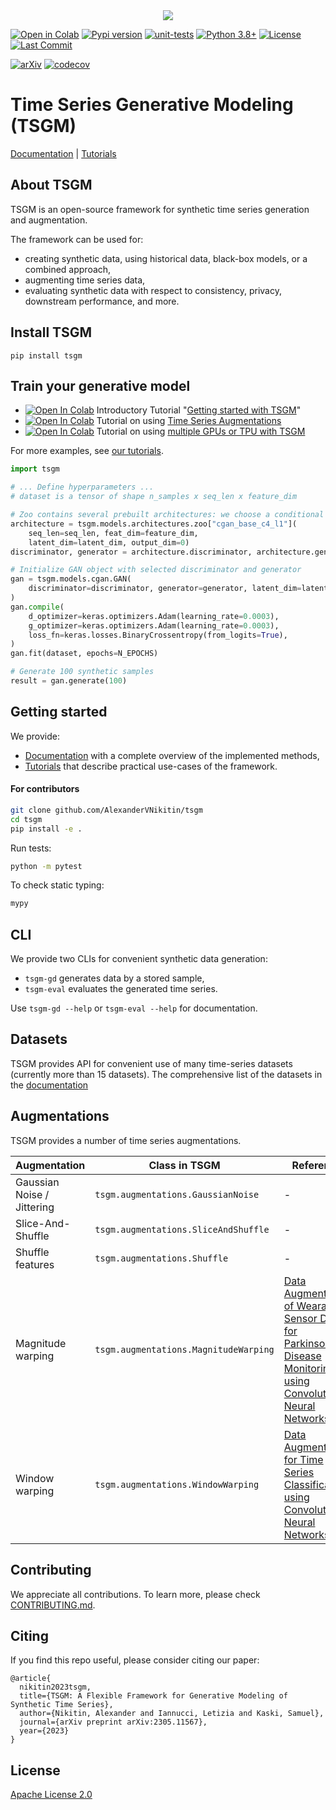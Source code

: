 <div style="text-align:center">
<img src="https://github.com/AlexanderVNikitin/tsgm/raw/main/docs/_static/logo.png">
</div>

[![Open in Colab](https://colab.research.google.com/assets/colab-badge.svg)](https://colab.research.google.com/drive/1l2VB6eUwvrxyu8iB30faGiQM5AKthc82?usp=sharing)
[![Pypi version](https://img.shields.io/pypi/v/tsgm)](https://pypi.org/project/tsgm/)
[![unit-tests](https://github.com/AlexanderVNikitin/tsgm/actions/workflows/test.yml/badge.svg?event=push)](https://github.com/AlexanderVNikitin/tsgm/actions?query=workflow%3ATests+branch%3Amain)
[![Python 3.8+](https://img.shields.io/badge/python-3.8+-blue.svg)](https://www.python.org/downloads/release/python-380/)
[![License](https://img.shields.io/badge/License-Apache_2.0-blue.svg)](https://github.com/AlexanderVNikitin/tsgm/blob/main/LICENSE)
[![Last Commit](https://img.shields.io/github/last-commit/AlexanderVNikitin/tsgm)](https://github.com/AlexanderVNikitin/tsgm/commits/main)

[![arXiv](https://img.shields.io/badge/arXiv-2305.11567-b31b1b.svg)](https://arxiv.org/abs/2305.11567)
[![codecov](https://codecov.io/gh/AlexanderVNikitin/tsgm/branch/main/graph/badge.svg?token=UD38ANZ0M1)](https://codecov.io/gh/AlexanderVNikitin/tsgm)

# Time Series Generative Modeling (TSGM)

[Documentation](https://tsgm.readthedocs.io/en/latest/) |
[Tutorials](https://github.com/AlexanderVNikitin/tsgm/tree/main/tutorials)

## About TSGM

TSGM is an open-source framework for synthetic time series generation and augmentation. 

The framework can be used for:
- creating synthetic data, using historical data, black-box models, or a combined approach,
- augmenting time series data,
- evaluating synthetic data with respect to consistency, privacy, downstream performance, and more.


## Install TSGM
```
pip install tsgm
```


## Train your generative model

- [![Open In Colab](https://colab.research.google.com/assets/colab-badge.svg)](https://colab.research.google.com/drive/1l2VB6eUwvrxyu8iB30faGiQM5AKthc82?usp=sharing) Introductory Tutorial "[Getting started with TSGM](https://github.com/AlexanderVNikitin/tsgm/blob/main/tutorials/GANs/cGAN.ipynb)"
- [![Open In Colab](https://colab.research.google.com/assets/colab-badge.svg)](https://drive.google.com/file/d/1XI3yc55P4Wo1g2JK6WWwMunpdBxOu50j/view?usp=sharing) Tutorial on using [Time Series Augmentations](https://github.com/AlexanderVNikitin/tsgm/blob/main/tutorials/augmentations.ipynb)
- [![Open In Colab](https://colab.research.google.com/assets/colab-badge.svg)](https://colab.research.google.com/drive/1wpf9WeNVj5TkUcPF6EavVx-hUCOfyvUd?usp=sharing) Tutorial on using [multiple GPUs or TPU with TSGM](https://github.com/AlexanderVNikitin/tsgm/blob/main/tutorials/Using%20Multiple%20GPUs%20or%20TPU.ipynb)

For more examples, see [our tutorials](./tutorials).

```python
import tsgm

# ... Define hyperparameters ...
# dataset is a tensor of shape n_samples x seq_len x feature_dim

# Zoo contains several prebuilt architectures: we choose a conditional GAN architecture
architecture = tsgm.models.architectures.zoo["cgan_base_c4_l1"](
    seq_len=seq_len, feat_dim=feature_dim,
    latent_dim=latent_dim, output_dim=0)
discriminator, generator = architecture.discriminator, architecture.generator

# Initialize GAN object with selected discriminator and generator
gan = tsgm.models.cgan.GAN(
    discriminator=discriminator, generator=generator, latent_dim=latent_dim
)
gan.compile(
    d_optimizer=keras.optimizers.Adam(learning_rate=0.0003),
    g_optimizer=keras.optimizers.Adam(learning_rate=0.0003),
    loss_fn=keras.losses.BinaryCrossentropy(from_logits=True),
)
gan.fit(dataset, epochs=N_EPOCHS)

# Generate 100 synthetic samples
result = gan.generate(100)
```


## Getting started

We provide:
* [Documentation](https://tsgm.readthedocs.io/en/latest/) with a complete overview of the implemented methods,
* [Tutorials](https://github.com/AlexanderVNikitin/tsgm/tree/main/tutorials) that describe practical use-cases of the framework.


#### For contributors
```bash
git clone github.com/AlexanderVNikitin/tsgm
cd tsgm
pip install -e .
```

Run tests:
```bash
python -m pytest
```

To check static typing:
```bash
mypy
```

## CLI
We provide two CLIs for convenient synthetic data generation:
- `tsgm-gd` generates data by a stored sample,
- `tsgm-eval` evaluates the generated time series.

Use `tsgm-gd --help` or `tsgm-eval --help` for documentation.


## Datasets
TSGM provides API for convenient use of many time-series datasets (currently more than 15 datasets). The comprehensive list of the datasets in the [documentation](https://tsgm.readthedocs.io/en/latest/guides/datasets.html)

## Augmentations
TSGM provides a number of time series augmentations.

| Augmentation  | Class in TSGM | Reference     |
| ------------- | ------------- | ------------- |
| Gaussian Noise / Jittering  | `tsgm.augmentations.GaussianNoise` | -  |        
| Slice-And-Shuffle  | `tsgm.augmentations.SliceAndShuffle` | - |
| Shuffle features  | `tsgm.augmentations.Shuffle` | - |
| Magnitude warping  | `tsgm.augmentations.MagnitudeWarping` | [Data Augmentation of Wearable Sensor Data for Parkinson’s Disease Monitoring using Convolutional Neural Networks](https://dl.acm.org/doi/pdf/10.1145/3136755.3136817) |
| Window warping  | `tsgm.augmentations.WindowWarping` | [Data Augmentation for Time Series Classification using Convolutional Neural Networks](https://shs.hal.science/halshs-01357973/document) |


## Contributing
We appreciate all contributions. To learn more, please check [CONTRIBUTING.md](CONTRIBUTING.md).

## Citing
If you find this repo useful, please consider citing our paper:
```
@article{
  nikitin2023tsgm,
  title={TSGM: A Flexible Framework for Generative Modeling of Synthetic Time Series},
  author={Nikitin, Alexander and Iannucci, Letizia and Kaski, Samuel},
  journal={arXiv preprint arXiv:2305.11567},
  year={2023}
}
```

## License
[Apache License 2.0](LICENSE)
